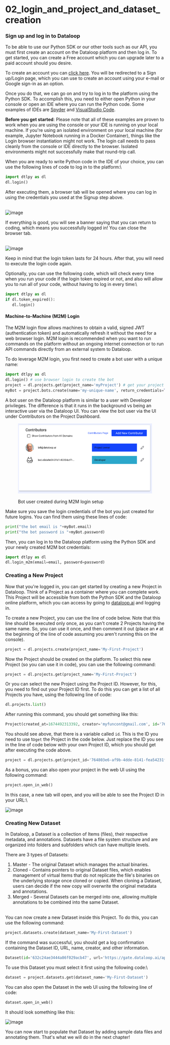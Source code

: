 # 02\_login\_and\_project\_and\_dataset\_creation

### Sign up and log in to Dataloop

To be able to use our Python SDK or our other tools such as our API, you must first create an account on the Dataloop platform and then log in.  To get started, you can create a Free account which you can upgrade later to a paid account should you desire.

To create an account you can [click here](https://dataloop-production.auth0.com/login?state=hKFo2SBYdnBxZUVLTHRhQlpRTXM5bXdDYWxQdWpOUE9KZFNabqFupWxvZ2luo3RpZNkgNjg3YnRKem5yV2NwSmJVN29UVnBTbGJtYUJFSURRNnCjY2lk2SBGckcwSFpnYTFDSzVVVlVTSkp1RGtTRHFJdFBpZVdHVw\&client=FrG0HZga1CK5UVUSJJuDkSDqItPieWGW\&protocol=oauth2\&response\_type=id\_token%20code\&response\_mode=form\_post\&redirect\_uri=https%3A%2F%2Fgate.dataloop.ai%2Fadmit%3Fdefault\&scope=openid%20email%20profile%20offline\_access\&nonce=wy9u651zOeGnuAqKxk\~-AfeIKo9hL9AP\&auth0Client=eyJuYW1lIjoiYXV0aDAuanMiLCJ2ZXJzaW9uIjoiOS4xMS4zIn0%3D). You will be redirected to a Sign up/Login page, which you can use to create an account using your e-mail or Google sign-in as an option.

Once you do that, we can go on and try to log in to the platform using the Python SDK. To accomplish this, you need to either open Python in your console or open an IDE where you can run the Python code. Some examples of IDEs are [Spyder](https://www.spyder-ide.org/) and [VisualStudio Code](https://code.visualstudio.com/).

**Before you get started**:  Please note that all of these examples are proven to work when you are using the console or your IDE is running on your local machine.  If you're using an isolated environment on your local machine (for example, Jupyter Notebook running in a Docker Container), things like the Login browser instantiation might not work.  The login call needs to pass cleanly from the console or IDE directly to the browser.  Isolated environments might not successfully make that round-trip call.

When you are ready to write Python code in the IDE of your choice, you can use the following lines of code to log in to the platform:\


```python
import dtlpy as dl
dl.login()
```

After executing them, a browser tab will be opened where you can log in using the credentials you used at the Signup step above.

\
![image](https://user-images.githubusercontent.com/58508793/216592564-635791c5-3004-46de-9dcf-5e1f059a97c7.png)

If everything is good, you will see a banner saying that you can return to coding, which means you successfully logged in!  You can close the browser tab.

\
![image](https://user-images.githubusercontent.com/58508793/216593171-4075acc5-9917-4ce6-9d1f-45c4feb3dfe1.png)

Keep in mind that the login token lasts for 24 hours. After that, you will need to execute the login code again.&#x20;

Optionally, you can use the following code, which will check every time when you run your code if the login token expired or not, and also will allow you to run all of your code, without having to log in every time:\


```python
import dtlpy as dl
if dl.token_expired():
   dl.login()
```

#### Machine-to-Machine (M2M) Login

The M2M login flow allows machines to obtain a valid, signed JWT (authentication token) and automatically refresh it without the need for a web browser login. M2M login is recommended when you want to run commands on the platform without an ongoing internet connection or to run API commands directly from an external system to Dataloop.

To do leverage M2M login, you first need to create a bot user with a unique name:

```python
import dtlpy as dl
dl.login() # use browser login to create the bot
project = dl.projects.get(project_name='myProject') # get your project
myBot = project.bots.create(name='my-unique-name', return_credentials=True)
```

A bot user on the Dataloop platform is similar to a user with Developer privileges.  The difference is that it runs in the background vs being an interactive user via the Dataloop UI.  You can view the bot user via the UI under Contributors on the Project Dashboard.

<figure><img src="../.gitbook/assets/Screenshot 2023-02-10 at 10.22.34 AM.png" alt=""><figcaption><p>Bot user created during M2M login setup</p></figcaption></figure>

Make sure you save the login credentials of the bot you just created for future logins. You can find them using these lines of code:

```python
print("the bot email is "+myBot.email)
print("the bot password is "+myBot.password)
```

Then, you can log in to the Dataloop platform using the Python SDK and your newly created M2M bot credentials:

```python
import dtlpy as dl
dl.login_m2m(email=email, password=password)
```

### Creating a New Project

Now that you're logged in, you can get started by creating a new Project in Dataloop.  Think of a Project as a container where you can complete work. This Project will be accessible from both the Python SDK and the Dataloop online platform, which you can access by going to [dataloop.ai](https://dataloop.ai/) and logging in.

To create a new Project, you can use the line of code below. Note that this line should be executed only once, as you can't create 2 Projects having the same name. So, you can use it once, and then comment it out (place an `#` at the beginning of the line of code assuming you aren't running this on the console).

```python
project = dl.projects.create(project_name='My-First-Project')
```

Now the Project should be created on the platform. To select this new Project (so you can use it in code), you can use the following command:

```python
project = dl.projects.get(project_name='My-First-Project')
```

Or you can select the new Project using the Project ID. However, for this, you need to find out your Project ID first. To do this you can get a list of all Projects you have, using the following line of code:

```python
dl.projects.list()
```

After running this command, you should get something like this:

```python
Project(created_at=1674492313392, creator='myfuncont@gmail.com', id='764803e6-af9b-4dde-8141-fea54231fb54', name='My-First-Project', feature_constraints=[{'name': 'downloadJsons', 'quota': 0, 'title': 'Download Annotation as Json'}, {'name': 'createGPUService', 'quota': 0, 'title': 'Create GPU service'}, {'name': 'createIntegration', 'quota': 0, 'title': 'Create Integrations'}, {'name': 'createDriver', 'quota': 0, 'title': 'Create Driver'}])
```

You should see above, that there is a variable called `id`. This is the ID you need to use to`get` the Project in the code below. Just replace the ID you see in the line of code below with your own Project ID, which you should get after executing the code above.

```python
project = dl.projects.get(project_id='764803e6-af9b-4dde-8141-fea54231fb54')
```

As a bonus, you can also open your project in the web UI using the following command:

```python
project.open_in_web()
```

In this case, a new tab will open, and you will be able to see the Project ID in your URL:\


![image](https://user-images.githubusercontent.com/58508793/216595924-89f522b4-6c59-4597-907f-f0c4a220d830.png)

### Creating New Dataset

In Dataloop, a Dataset is a collection of Items (files), their respective metadata, and annotations. Datasets have a file system structure and are organized into folders and subfolders which can have multiple levels.

There are 3 types of Datasets:

1. Master - The original Dataset which manages the actual binaries.
2. Cloned - Contains pointers to original Dataset files, which enables management of virtual Items that do not replicate the file's binaries on the underlying storage once cloned or copied. When cloning a Dataset, users can decide if the new copy will overwrite the original metadata and annotations.
3. Merged - Several Datasets can be merged into one, allowing multiple annotations to be combined into the same Dataset.

\
You can now create a new Dataset inside this Project. To do this, you can use the following command:

```python
project.datasets.create(dataset_name='My-First-Dataset')
```

If the command was successful, you should get a log confirmation containing the Dataset ID, URL, name, creator, and other information.

```python
Dataset(id='632c24ae3444a86f029acb47', url='https://gate.dataloop.ai/api/v1/datasets/632c1194120a7571664d0de3', name='My-First-Dataset', creator='JohnDoe@gmail.com', items_count=0, expiration_options=None, index_driver='v1', created_at='2022-09-22T07:41:08.324Z')
```

To use this Dataset you must select it first using the following code:\


```python
dataset = project.datasets.get(dataset_name='My-First-Dataset')
```

You can also open the Dataset in the web UI using the following line of code:

```python
dataset.open_in_web()
```

It should look something like this:

![image](https://user-images.githubusercontent.com/58508793/216603246-a06de404-5422-42fc-8c91-3cb46fcdc7f6.png)

You can now start to populate that Dataset by adding sample data files and annotating them. That's what we will do in the next chapter!
